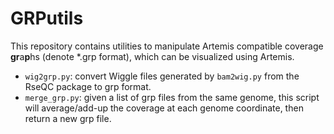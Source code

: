 # GRPutils

This repository contains utilities to manipulate Artemis compatible coverage **gr**a**p**hs (denote *.grp format), which can be visualized using Artemis. 

* `wig2grp.py`: convert Wiggle files generated by `bam2wig.py` from the RseQC package to grp format.  
* `merge_grp.py`: given a list of grp files from the same genome, this script will average/add-up the coverage at each genome coordinate, then return a new grp file.



